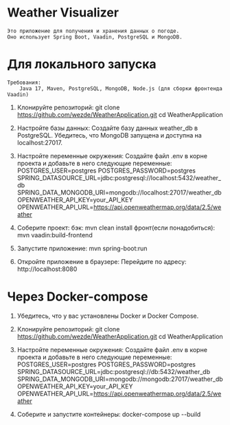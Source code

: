 # Weather Visualizer
    Это приложение для получения и хранения данных о погоде.
    Оно использует Spring Boot, Vaadin, PostgreSQL и MongoDB.

# Для локального запуска
    Требования:
        Java 17, Maven, PostgreSQL, MongoDB, Node.js (для сборки фронтенда Vaadin)

1. Клонируйте репозиторий:
   git clone https://github.com/wezde/WeatherApplication.git
   cd WeatherApplication

2. Настройте базы данных:
   Создайте базу данных weather_db в PostgreSQL.
   Убедитесь, что MongoDB запущена и доступна на localhost:27017.

3. Настройте переменные окружения:
   Создайте файл .env в корне проекта и добавьте в него следующие переменные:
   POSTGRES_USER=postgres
   POSTGRES_PASSWORD=postgres
   SPRING_DATASOURCE_URL=jdbc:postgresql://localhost:5432/weather_db
   SPRING_DATA_MONGODB_URI=mongodb://localhost:27017/weather_db
   OPENWEATHER_API_KEY=your_API_KEY
   OPENWEATHER_API_URL=https://api.openweathermap.org/data/2.5/weather

4. Соберите проект:
   бэк:                      mvn clean install
   фронт(если понадобиться): mvn vaadin:build-frontend

6. Запустите приложение:
   mvn spring-boot:run

7. Откройте приложение в браузере:
   Перейдите по адресу: http://localhost:8080

# Через Docker-compose

1. Убедитесь, что у вас установлены Docker и Docker Compose.

2. Клонируйте репозиторий:
      git clone https://github.com/wezde/WeatherApplication.git
      cd WeatherApplication

3. Настройте переменные окружения:
   Создайте файл .env в корне проекта и добавьте в него следующие переменные:
   POSTGRES_USER=postgres
   POSTGRES_PASSWORD=postgres
   SPRING_DATASOURCE_URL=jdbc:postgresql://db:5432/weather_db
   SPRING_DATA_MONGODB_URI=mongodb://mongodb:27017/weather_db
   OPENWEATHER_API_KEY=your_API_KEY
   OPENWEATHER_API_URL=https://api.openweathermap.org/data/2.5/weather

4. Соберите и запустите контейнеры:
   docker-compose up --build